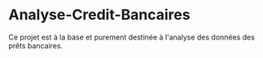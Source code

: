 # Analyse-Credit-Bancaires
Ce projet est à la base et purement destinée à l'analyse des données des prêts bancaires.
